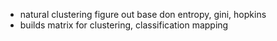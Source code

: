 - natural clustering figure out base don entropy, gini, hopkins
- builds matrix for clustering, classification mapping